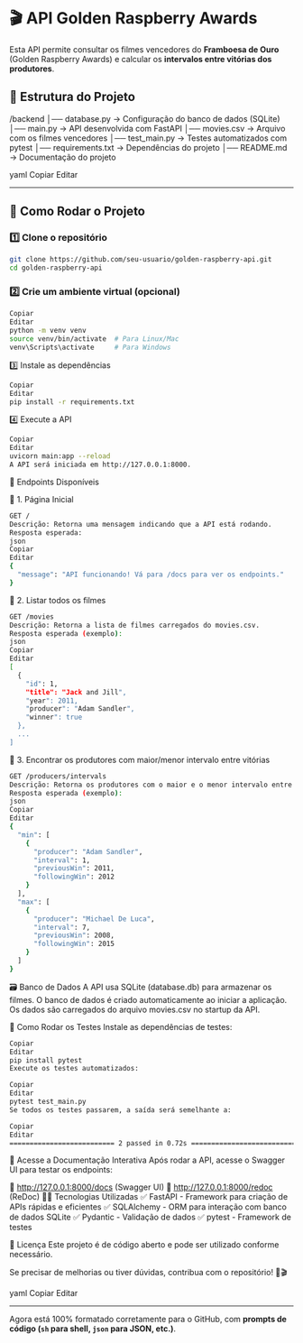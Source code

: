 # 🎬 API Golden Raspberry Awards

Esta API permite consultar os filmes vencedores do **Framboesa de Ouro** (Golden Raspberry Awards) e calcular os **intervalos entre vitórias dos produtores**.

## 📂 Estrutura do Projeto

/backend │── database.py → Configuração do banco de dados (SQLite) │── main.py → API desenvolvida com FastAPI │── movies.csv → Arquivo com os filmes vencedores │── test_main.py → Testes automatizados com pytest │── requirements.txt → Dependências do projeto │── README.md → Documentação do projeto

yaml
Copiar
Editar

---

## 🚀 Como Rodar o Projeto

### 1️⃣ Clone o repositório
```sh
git clone https://github.com/seu-usuario/golden-raspberry-api.git
cd golden-raspberry-api
```

### 2️⃣ Crie um ambiente virtual (opcional)
```sh
Copiar
Editar
python -m venv venv
source venv/bin/activate  # Para Linux/Mac
venv\Scripts\activate     # Para Windows
```
3️⃣ Instale as dependências
```sh
Copiar
Editar
pip install -r requirements.txt
```
4️⃣ Execute a API
```sh
Copiar
Editar
uvicorn main:app --reload
A API será iniciada em http://127.0.0.1:8000.
```

📌 Endpoints Disponíveis

🔹 1. Página Inicial
```sh
GET /
Descrição: Retorna uma mensagem indicando que a API está rodando.
Resposta esperada:
json
Copiar
Editar
{
  "message": "API funcionando! Vá para /docs para ver os endpoints."
}
```
🔹 2. Listar todos os filmes
```sh
GET /movies
Descrição: Retorna a lista de filmes carregados do movies.csv.
Resposta esperada (exemplo):
json
Copiar
Editar
[
  {
    "id": 1,
    "title": "Jack and Jill",
    "year": 2011,
    "producer": "Adam Sandler",
    "winner": true
  },
  ...
]
```
🔹 3. Encontrar os produtores com maior/menor intervalo entre vitórias
```sh
GET /producers/intervals
Descrição: Retorna os produtores com o maior e o menor intervalo entre vitórias.
Resposta esperada (exemplo):
json
Copiar
Editar
{
  "min": [
    {
      "producer": "Adam Sandler",
      "interval": 1,
      "previousWin": 2011,
      "followingWin": 2012
    }
  ],
  "max": [
    {
      "producer": "Michael De Luca",
      "interval": 7,
      "previousWin": 2008,
      "followingWin": 2015
    }
  ]
}
```
🗃️ Banco de Dados
A API usa SQLite (database.db) para armazenar os filmes.
O banco de dados é criado automaticamente ao iniciar a aplicação.
Os dados são carregados do arquivo movies.csv no startup da API.

🧪 Como Rodar os Testes
Instale as dependências de testes:

```sh
Copiar
Editar
pip install pytest
Execute os testes automatizados:
```
```sh
Copiar
Editar
pytest test_main.py
Se todos os testes passarem, a saída será semelhante a:
```
```sh
Copiar
Editar
========================== 2 passed in 0.72s ==========================
```
🔗 Acesse a Documentação Interativa
Após rodar a API, acesse o Swagger UI para testar os endpoints:

📌 http://127.0.0.1:8000/docs (Swagger UI)
📌 http://127.0.0.1:8000/redoc (ReDoc)
👨‍💻 Tecnologias Utilizadas
✅ FastAPI - Framework para criação de APIs rápidas e eficientes
✅ SQLAlchemy - ORM para interação com banco de dados SQLite
✅ Pydantic - Validação de dados
✅ pytest - Framework de testes

📌 Licença
Este projeto é de código aberto e pode ser utilizado conforme necessário.

Se precisar de melhorias ou tiver dúvidas, contribua com o repositório! 🚀🎬

yaml
Copiar
Editar

---

Agora está 100% formatado corretamente para o GitHub, com **prompts de código (`sh` para shell, `json` para JSON, etc.)**.  
